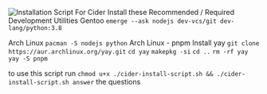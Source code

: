 ![Installation Script For Cider](https://github.com/CiderApp/Cider)
Install these Recommended / Required Development Utilities
Gentoo
`emerge --ask nodejs dev-vcs/git dev-lang/python:3.8`

Arch Linux
`pacman -S nodejs python`
Arch Linux - pnpm
Install yay
`git clone https://aur.archlinux.org/yay.git`
`cd yay`
`makepkg -si`
`cd ..`
`rm -rf yay`
`yay -S pnpm`

to use this script run
`chmod u+x ./cider-install-script.sh && ./cider-install-script.sh answer` the questions
